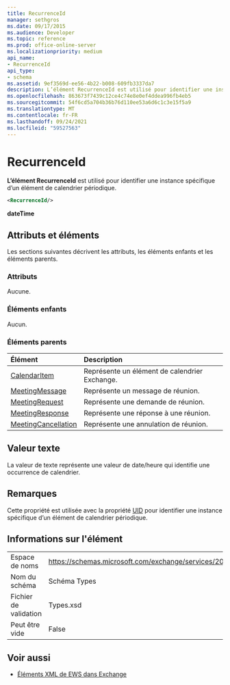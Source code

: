 ```yaml
---
title: RecurrenceId
manager: sethgros
ms.date: 09/17/2015
ms.audience: Developer
ms.topic: reference
ms.prod: office-online-server
ms.localizationpriority: medium
api_name:
- RecurrenceId
api_type:
- schema
ms.assetid: 9ef3569d-ee56-4b22-b008-609fb3337da7
description: L’élément RecurrenceId est utilisé pour identifier une instance spécifique d’un élément de calendrier périodique.
ms.openlocfilehash: 863673f7439c12ce4c74e8e0ef4ddea996fb4eb5
ms.sourcegitcommit: 54f6cd5a704b36b76d110ee53a6d6c1c3e15f5a9
ms.translationtype: MT
ms.contentlocale: fr-FR
ms.lasthandoff: 09/24/2021
ms.locfileid: "59527563"
---
```

# <a name="recurrenceid"></a>RecurrenceId

**L’élément RecurrenceId** est utilisé pour identifier une instance spécifique d’un élément de calendrier périodique. 
  
```xml
<RecurrenceId/>
```

 **dateTime**
## <a name="attributes-and-elements"></a>Attributs et éléments

Les sections suivantes décrivent les attributs, les éléments enfants et les éléments parents.
  
### <a name="attributes"></a>Attributs

Aucune.
  
### <a name="child-elements"></a>Éléments enfants

Aucun.
  
### <a name="parent-elements"></a>Éléments parents

|**Élément**|**Description**|
|:-----|:-----|
|[CalendarItem](calendaritem.md) <br/> |Représente un élément de calendrier Exchange.  <br/> |
|[MeetingMessage](meetingmessage.md) <br/> |Représente un message de réunion.  <br/> |
|[MeetingRequest](meetingrequest.md) <br/> |Représente une demande de réunion.  <br/> |
|[MeetingResponse](meetingresponse.md) <br/> |Représente une réponse à une réunion.  <br/> |
|[MeetingCancellation](meetingcancellation.md) <br/> |Représente une annulation de réunion.  <br/> |
   
## <a name="text-value"></a>Valeur texte

La valeur de texte représente une valeur de date/heure qui identifie une occurrence de calendrier.
  
## <a name="remarks"></a>Remarques

Cette propriété est utilisée avec la propriété [UID](uid.md) pour identifier une instance spécifique d’un élément de calendrier périodique. 
  
## <a name="element-information"></a>Informations sur l'élément

|||
|:-----|:-----|
|Espace de noms  <br/> |https://schemas.microsoft.com/exchange/services/2006/types  <br/> |
|Nom du schéma  <br/> |Schéma Types  <br/> |
|Fichier de validation  <br/> |Types.xsd  <br/> |
|Peut être vide  <br/> |False  <br/> |
   
## <a name="see-also"></a>Voir aussi



- [Éléments XML de EWS dans Exchange](ews-xml-elements-in-exchange.md)


